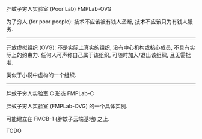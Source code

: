 胖蚊子穷人实验室 (Poor Lab)
  FMPLab-OVG

为了穷人 (for poor people):
  技术不应该被有钱人垄断,
  技术不应该只为有钱人服务.

----

开放虚拟组织 (OVG):
  不是实际上真实的组织, 没有中心机构或核心成员, 不具有实际上的约束力.
  任何人可声称自己属于该组织, 可随时加入/退出该组织, 且无需批准.

  类似于小说中虚构的一个组织.

----

胖蚊子穷人实验室 C 形态
  FMPLab-C

  胖蚊子穷人实验室 (FMPLab-OVG) 的一个具体实例.

可能建立在 FMCB-1 (胖蚊子云端基地) 之上.


TODO
